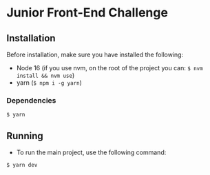 # Junior Front-End Challenge

## Installation

Before installation, make sure you have installed the following:

- Node 16 (if you use nvm, on the root of the project you can: `$ nvm install && nvm use`)
- yarn (`$ npm i -g yarn`)

### Dependencies

```shell
$ yarn
```

## Running

- To run the main project, use the following command:

```shell
$ yarn dev
```
